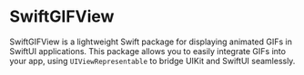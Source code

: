 # SwiftGIFView
SwiftGIFView  is a lightweight Swift package for displaying animated GIFs in SwiftUI applications. This package allows you to easily integrate GIFs into your app, using `UIViewRepresentable` to bridge UIKit and SwiftUI seamlessly.  
